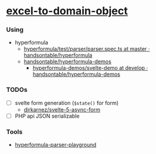 [excel-to-domain-object](https://dirkarnez.github.io/excel-to-domain-object)
============================================================================
### Using
- hyperformula
  - [hyperformula/test/parser/parser.spec.ts at master · handsontable/hyperformula](https://github.com/handsontable/hyperformula/blob/master/test/parser/parser.spec.ts)
  - [handsontable/hyperformula-demos](https://github.com/handsontable/hyperformula-demos)
    - [hyperformula-demos/svelte-demo at develop · handsontable/hyperformula-demos](https://github.com/handsontable/hyperformula-demos/tree/develop/svelte-demo)

### TODOs
- [ ] svelte form generation (`$state()` for form)
  - [dirkarnez/svelte-5-async-form](https://github.com/dirkarnez/svelte-5-async-form)
- [ ] PHP api JSON serializable
### Tools
- [hyperformula-parser-playground](https://dirkarnez.github.io/hyperformula-parser-playground/)
